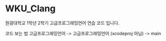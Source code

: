 # WKU_Clang
원광대학교 1학년 2학기 고급프로그래밍언어 연습 코드 입니다.

코드 보는 법 
고급프로그래밍언어 -> 고급프로그래밍언어 (xcodeproj 아님) -> main
